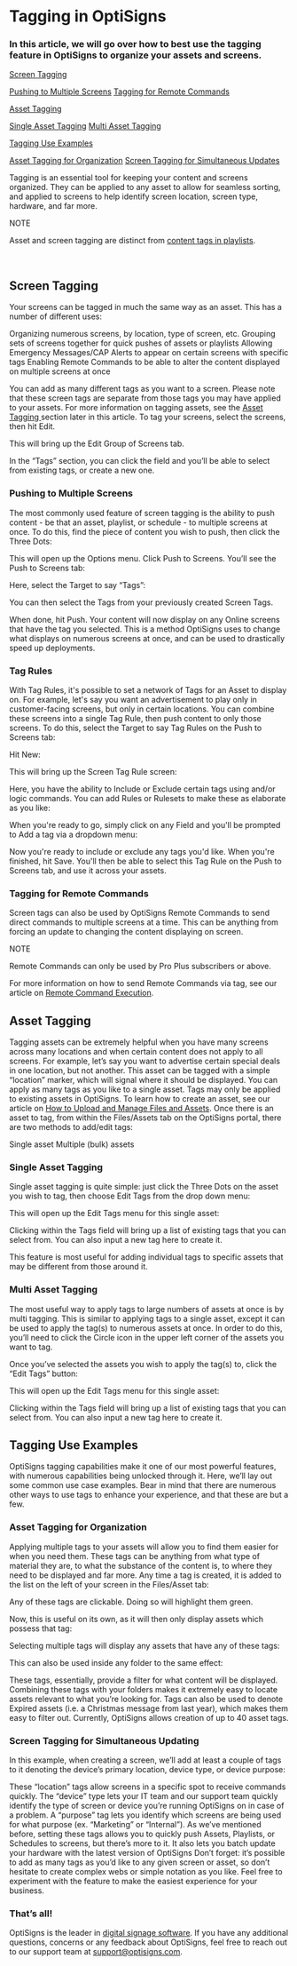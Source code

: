 # Tagging in OptiSigns

### In this article, we will go over how to best use the tagging feature in OptiSigns to organize your assets and screens.



[Screen Tagging](#ScreenTagging)

[Pushing to Multiple Screens](#Pushing)
[Tagging for Remote Commands](#RemoteCommands)



[Asset Tagging](#AssetTagging)

[Single Asset Tagging](#SingleAsset)
[Multi Asset Tagging](#MultiAsset)



[Tagging Use Examples](#UseExamples)

[Asset Tagging for Organization](#Organization)
[Screen Tagging for Simultaneous Updates](#SimultaneousUpdating)



Tagging is an essential tool for keeping your content and screens organized. They can be applied to any asset to allow for seamless sorting, and applied to screens to help identify screen location, screen type, hardware, and far more.



NOTE


Asset and screen tagging are distinct from [content tags in playlists](https://support.optisigns.com/hc/en-us/articles/20879903340947-How-to-Use-Content-Tags-in-The-Playlist).



 



## Screen Tagging

Your screens can be tagged in much the same way as an asset. This has a number of different uses:

Organizing numerous screens, by location, type of screen, etc.
Grouping sets of screens together for quick pushes of assets or playlists
Allowing Emergency Messages/CAP Alerts to appear on certain screens with specific tags
Enabling Remote Commands to be able to alter the content displayed on multiple screens at once

You can add as many different tags as you want to a screen. Please note that these screen tags are separate from those tags you may have applied to your assets. For more information on tagging assets, see the [Asset Tagging ](#AssetTagging)section later in this article.
To tag your screens, select the screens, then hit Edit.

This will bring up the Edit Group of Screens tab. 

In the “Tags” section, you can click the field and you’ll be able to select from existing tags, or create a new one.



### Pushing to Multiple Screens

The most commonly used feature of screen tagging is the ability to push content - be that an asset, playlist, or schedule - to multiple screens at once.
To do this, find the piece of content you wish to push, then click the Three Dots:

This will open up the Options menu. Click Push to Screens. You’ll see the Push to Screens tab:

Here, select the Target to say “Tags”:

You can then select the Tags from your previously created Screen Tags.

When done, hit Push. Your content will now display on any Online screens that have the tag you selected. This is a method OptiSigns uses to change what displays on numerous screens at once, and can be used to drastically speed up deployments.

### Tag Rules

With Tag Rules, it's possible to set a network of Tags for an Asset to display on.
For example, let's say you want an advertisement to play only in customer-facing screens, but only in certain locations. You can combine these screens into a single Tag Rule, then push content to only those screens.
To do this, select the Target to say Tag Rules on the Push to Screens tab:

Hit New:

This will bring up the Screen Tag Rule screen:

Here, you have the ability to Include or Exclude certain tags using and/or logic commands. You can add Rules or Rulesets to make these as elaborate as you like:

When you're ready to go, simply click on any Field and you'll be prompted to Add a tag via a dropdown menu:

Now you're ready to include or exclude any tags you'd like. When you're finished, hit Save.
You'll then be able to select this Tag Rule on the Push to Screens tab, and use it across your assets.


### Tagging for Remote Commands

Screen tags can also be used by OptiSigns Remote Commands to send direct commands to multiple screens at a time. This can be anything from forcing an update to changing the content displaying on screen.



NOTE


Remote Commands can only be used by Pro Plus subscribers or above.



For more information on how to send Remote Commands via tag, see our article on [Remote Command Execution](https://support.optisigns.com/hc/en-us/articles/4408658251027-How-to-use-Remote-Command-Execution-Windows-Linux).



## Asset Tagging

Tagging assets can be extremely helpful when you have many screens across many locations and when certain content does not apply to all screens.
For example, let’s say you want to advertise certain special deals in one location, but not another. This asset can be tagged with a simple “location” marker, which will signal where it should be displayed. You can apply as many tags as you like to a single asset.
Tags may only be applied to existing assets in OptiSigns. To learn how to create an asset, see our article on [How to Upload and Manage Files and Assets](https://support.optisigns.com/hc/en-us/articles/360016247974-How-to-Upload-Manage-Your-Files-Assets).
Once there is an asset to tag, from within the Files/Assets tab on the OptiSigns portal, there are two methods to add/edit tags:

Single asset
Multiple (bulk) assets



### Single Asset Tagging

Single asset tagging is quite simple: just click the Three Dots on the asset you wish to tag, then choose Edit Tags from the drop down menu:

This will open up the Edit Tags menu for this single asset:

Clicking within the Tags field will bring up a list of existing tags that you can select from. You can also input a new tag here to create it.

This feature is most useful for adding individual tags to specific assets that may be different from those around it.


### Multi Asset Tagging

The most useful way to apply tags to large numbers of assets at once is by multi tagging. This is similar to applying tags to a single asset, except it can be used to apply the tag(s) to numerous assets at once.
In order to do this, you’ll need to click the Circle icon in the upper left corner of the assets you want to tag.

Once you’ve selected the assets you wish to apply the tag(s) to, click the “Edit Tags” button:

This will open up the Edit Tags menu for this single asset:

Clicking within the Tags field will bring up a list of existing tags that you can select from. You can also input a new tag here to create it.




## Tagging Use Examples

OptiSigns tagging capabilities make it one of our most powerful features, with numerous capabilities being unlocked through it. Here, we’ll lay out some common use case examples. Bear in mind that there are numerous other ways to use tags to enhance your experience, and that these are but a few.


### Asset Tagging for Organization

Applying multiple tags to your assets will allow you to find them easier for when you need them. These tags can be anything from what type of material they are, to what the substance of the content is, to where they need to be displayed and far more.
Any time a tag is created, it is added to the list on the left of your screen in the Files/Asset tab:

Any of these tags are clickable. Doing so will highlight them green.

Now, this is useful on its own, as it will then only display assets which possess that tag:

Selecting multiple tags will display any assets that have any of these tags:

This can also be used inside any folder to the same effect:

These tags, essentially, provide a filter for what content will be displayed. Combining these tags with your folders makes it extremely easy to locate assets relevant to what you’re looking for.
Tags can also be used to denote Expired assets (i.e. a Christmas message from last year), which makes them easy to filter out.
Currently, OptiSigns allows creation of up to 40 asset tags.


### Screen Tagging for Simultaneous Updating

In this example, when creating a screen, we’ll add at least a couple of tags to it denoting the device’s primary location, device type, or device purpose:

These “location” tags allow screens in a specific spot to receive commands quickly. The “device” type lets your IT team and our support team quickly identify the type of screen or device you’re running OptiSigns on in case of a problem. A “purpose” tag lets you identify which screens are being used for what purpose (ex. “Marketing” or “Internal”).
As we’ve mentioned before, setting these tags allows you to quickly push Assets, Playlists, or Schedules to screens, but there’s more to it. It also lets you batch update your hardware with the latest version of OptiSigns
Don’t forget: it’s possible to add as many tags as you’d like to any given screen or asset, so don’t hesitate to create complex webs or simple notation as you like. Feel free to experiment with the feature to make the easiest experience for your business.

### That’s all!

OptiSigns is the leader in [digital signage software](https://www.optisigns.com/). If you have any additional questions, concerns or any feedback about OptiSigns, feel free to reach out to our support team at [support@optisigns.com](mailto:support@optisigns.com).